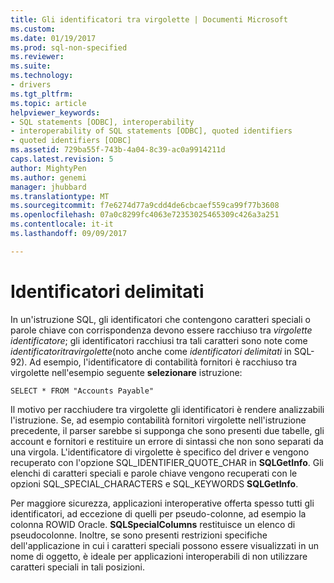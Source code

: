 ```yaml
---
title: Gli identificatori tra virgolette | Documenti Microsoft
ms.custom: 
ms.date: 01/19/2017
ms.prod: sql-non-specified
ms.reviewer: 
ms.suite: 
ms.technology:
- drivers
ms.tgt_pltfrm: 
ms.topic: article
helpviewer_keywords:
- SQL statements [ODBC], interoperability
- interoperability of SQL statements [ODBC], quoted identifiers
- quoted identifiers [ODBC]
ms.assetid: 729ba55f-743b-4a04-8c39-ac0a9914211d
caps.latest.revision: 5
author: MightyPen
ms.author: genemi
manager: jhubbard
ms.translationtype: MT
ms.sourcegitcommit: f7e6274d77a9cdd4de6cbcaef559ca99f77b3608
ms.openlocfilehash: 07a0c8299fc4063e72353025465309c426a3a251
ms.contentlocale: it-it
ms.lasthandoff: 09/09/2017

---
```

# <a name="quoted-identifiers"></a>Identificatori delimitati
In un'istruzione SQL, gli identificatori che contengono caratteri speciali o parole chiave con corrispondenza devono essere racchiuso tra *virgolette identificatore*; gli identificatori racchiusi tra tali caratteri sono note come *identificatoritravirgolette*(noto anche come *identificatori delimitati* in SQL-92). Ad esempio, l'identificatore di contabilità fornitori è racchiuso tra virgolette nell'esempio seguente **selezionare** istruzione:  
  
```  
SELECT * FROM "Accounts Payable"  
```  
  
 Il motivo per racchiudere tra virgolette gli identificatori è rendere analizzabili l'istruzione. Se, ad esempio contabilità fornitori virgolette nell'istruzione precedente, il parser sarebbe si supponga che sono presenti due tabelle, gli account e fornitori e restituire un errore di sintassi che non sono separati da una virgola. L'identificatore di virgolette è specifico del driver e vengono recuperato con l'opzione SQL_IDENTIFIER_QUOTE_CHAR in **SQLGetInfo**. Gli elenchi di caratteri speciali e parole chiave vengono recuperati con le opzioni SQL_SPECIAL_CHARACTERS e SQL_KEYWORDS **SQLGetInfo**.  
  
 Per maggiore sicurezza, applicazioni interoperative offerta spesso tutti gli identificatori, ad eccezione di quelli per pseudo-colonne, ad esempio la colonna ROWID Oracle. **SQLSpecialColumns** restituisce un elenco di pseudocolonne. Inoltre, se sono presenti restrizioni specifiche dell'applicazione in cui i caratteri speciali possono essere visualizzati in un nome di oggetto, è ideale per applicazioni interoperabili di non utilizzare caratteri speciali in tali posizioni.
